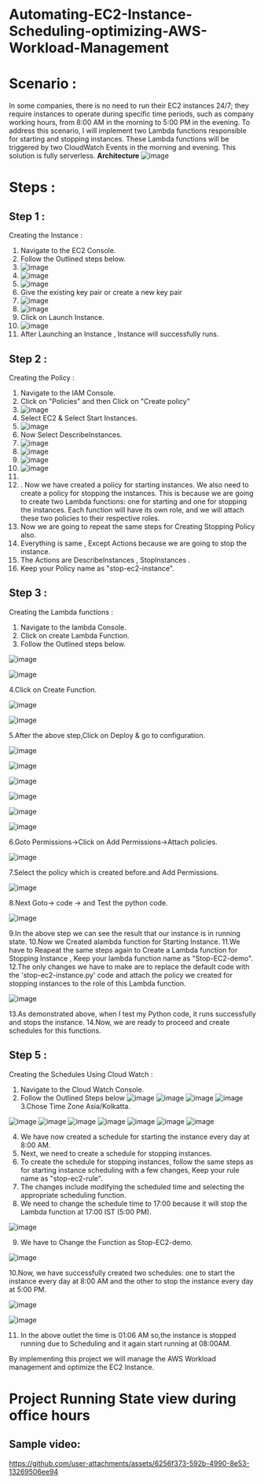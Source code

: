 # Automating-EC2-Instance-Scheduling-optimizing-AWS-Workload-Management

# Scenario :
In some companies, there is no need to run their EC2 instances 24/7; they require instances to operate during specific time periods, such as company working hours, from 8:00 AM in the morning to 5:00 PM in the evening. To address this scenario, I will implement two Lambda functions responsible for starting and stopping instances. These Lambda functions will be triggered by two CloudWatch Events in the morning and evening. This solution is fully serverless.
**Architecture**
![image](https://github.com/user-attachments/assets/b83bf1f0-92ba-49b8-8e36-b34a9fee102f)

# Steps :
## Step 1 :

Creating the Instance :

1.	Navigate to the EC2 Console.
2.	Follow the Outlined steps below.
3.	![image](https://github.com/user-attachments/assets/e8f74af6-a2e0-4725-94fb-c13f39dcaa0d)
4.	![image](https://github.com/user-attachments/assets/e6e9885b-0e4e-42df-b3d6-9fe2377d0e9b)
5.	![image](https://github.com/user-attachments/assets/77c09f9e-d346-4c64-ab47-7cc2c3cf8399)
6.	Give the existing key pair or create a new key pair
7.	![image](https://github.com/user-attachments/assets/87f2b5a7-0103-42bd-ad99-149c475d4e6f)
8.	![image](https://github.com/user-attachments/assets/168d39ad-4147-4e8f-97a7-e334596cec08)
9.	Click on Launch Instance.
10.	![image](https://github.com/user-attachments/assets/3da62df9-fec9-4665-9350-00b452c62577)
11.	After Launching an Instance , Instance will successfully runs.

## Step 2 :

Creating the Policy :

1.	Navigate to the IAM Console.
2.	Click on "Policies" and then Click on "Create policy"
3.	![image](https://github.com/user-attachments/assets/d33ef625-4301-4779-9a79-44bf65f3be5c)
4.	Select EC2 & Select Start Instances.
5.	![image](https://github.com/user-attachments/assets/499fce22-1a29-478a-b6ee-c127d7feb54e)
6.	Now Select DescribeInstances.
7.	![image](https://github.com/user-attachments/assets/24e2c8a3-541f-458b-ad02-401048dee5b0)
8.	![image](https://github.com/user-attachments/assets/e68076ed-be40-4f6f-a730-d8ebbf97947a)
9.	![image](https://github.com/user-attachments/assets/d857eb66-051f-4993-a4a8-7df707a09b91)
10.	![image](https://github.com/user-attachments/assets/786c3131-0693-42ff-8f3e-f41abc550012)
11.	
12.	.  Now we have created a policy for starting instances. We also need to create a   policy for stopping the instances. This is because we are going to create two Lambda functions: one for starting and one for stopping the instances. Each function will have its own role, and we will attach these two policies to their respective roles.
13. Now we are going to repeat the same steps for Creating Stopping Policy also.
14. Everything is same , Except Actions because we are going to stop the instance.
15. The Actions are DescribeInstances , StopInstances .
16. Keep your Policy name as "stop-ec2-instance".

## Step 3 :
Creating the Lambda functions :
1.	Navigate to the lambda Console.
2.	Click on create Lambda Function.
3.	Follow the Outlined steps below.


![image](https://github.com/user-attachments/assets/12ce2828-d4e3-4519-b19c-8e1a5bd8235f)

![image](https://github.com/user-attachments/assets/ea3d2488-055b-4fe1-8504-d7f43cb82bbb)

4.Click on Create Function.

![image](https://github.com/user-attachments/assets/025f82fb-6b8e-4eb1-9484-0fdd6631bc9c)

![image](https://github.com/user-attachments/assets/7cb91724-9834-4730-b6d6-34651ce322c0)

5.After the above step,Click on Deploy & go to configuration.

![image](https://github.com/user-attachments/assets/82993068-39e6-43ed-b6d8-4611cb78913d)

![image](https://github.com/user-attachments/assets/7c0929ec-f17e-4c61-8da4-fe12c7b8889c)

![image](https://github.com/user-attachments/assets/ce41af9e-a4d2-4623-8a1c-4fa34a05e5b4)

![image](https://github.com/user-attachments/assets/ff093552-d736-4ca9-ae28-8757bb8ba926)

![image](https://github.com/user-attachments/assets/913fa2a9-eeb8-4a20-b14e-9e82e96d8ffd)

![image](https://github.com/user-attachments/assets/319099de-f601-4a61-987e-fe35c6f49368)

6.Goto Permissions->Click on Add Permissions->Attach policies.

![image](https://github.com/user-attachments/assets/8c02b2d9-19f7-4584-bfb3-4674d28cf5a4)

7.Select the policy which is created before.and Add Permissions.

![image](https://github.com/user-attachments/assets/297dbefe-1e6d-45be-854a-ebd5e2e1765b)

8.Next Goto-> code -> and Test the python code.

![image](https://github.com/user-attachments/assets/c4d85896-5669-4cf7-a3e2-b97b1e917b7c)

 
9.In the above step we can see the result that our instance is in running state.
10.Now we Created alambda function for Starting Instance.
11.We have to Reapeat the same steps again to Create a Lambda function for Stopping Instance , Keep your lambda function name as "Stop-EC2-demo".
12.The only changes we have to make are to replace the default code with the 'stop-ec2-instance.py' code and attach the policy we created for stopping instances to the role of this Lambda function.
 
 ![image](https://github.com/user-attachments/assets/16ecb520-9f5b-4473-82d7-fb0371615990)

13.As demonstrated above, when I test my Python code, it runs successfully and stops the instance.
14.Now, we are ready to proceed and create schedules for this functions.

## Step 5 :
Creating the Schedules Using Cloud Watch :
1.	Navigate to the Cloud Watch Console.
2.	Follow the Outlined Steps below
   ![image](https://github.com/user-attachments/assets/0e75d718-c46e-4ede-9272-fb8d38fcd325)
   ![image](https://github.com/user-attachments/assets/9e0668b7-03c1-473a-b4e6-76ba1f077354)
   ![image](https://github.com/user-attachments/assets/7c2d2427-b3bd-45fd-a5ab-01bdd7b4deea)
   ![image](https://github.com/user-attachments/assets/61267d8c-a753-4459-8e83-7ae7af239ca9)
3.Chose Time Zone Asia/Kolkatta.

   ![image](https://github.com/user-attachments/assets/bf532d57-56a3-42cb-b31a-4d2607383fc1)
   ![image](https://github.com/user-attachments/assets/1132ab43-413a-4c2f-a1a9-4614b640ad0a)
   ![image](https://github.com/user-attachments/assets/4d9e2d87-708a-4cb8-8c5f-6e1c1feb911c)
   ![image](https://github.com/user-attachments/assets/4f4b7bd2-af4c-4d1b-8b1e-f77d20429bf8)
   ![image](https://github.com/user-attachments/assets/ae0c4bd8-e33a-4331-9718-0028dda1f188)
   ![image](https://github.com/user-attachments/assets/36fdc229-69f9-40f8-8395-3461aa47e0cf)
   ![image](https://github.com/user-attachments/assets/14490ffb-9fd4-4aff-baa6-095820dc2379)
   
4.	We have now created a schedule for starting the instance every day at 8:00 AM.
5.	Next, we need to create a schedule for stopping instances.
6.	To create the schedule for stopping instances, follow the same steps as for starting instance scheduling with a few changes, Keep your rule name as "stop-ec2-rule".
7.	The changes include modifying the scheduled time and selecting the appropriate scheduling function.
8.	We need to change the schedule time to 17:00 because it will stop the Lambda function at 17:00 IST (5:00 PM).

   ![image](https://github.com/user-attachments/assets/de5508a0-7cc4-4a46-934e-4f061a79d91b)

9.	We have to Change the Function as Stop-EC2-demo.
    
   ![image](https://github.com/user-attachments/assets/7b2889a8-4876-4515-b569-033660b03838)

10.Now, we have successfully created two schedules: one to start the instance every day at 8:00 AM and the other to stop the instance every day at 5:00 PM.

   ![image](https://github.com/user-attachments/assets/274a4475-c7a2-4294-8d09-1e8196812d23)

   ![image](https://github.com/user-attachments/assets/077b8c12-7aee-404e-ac95-6e79ae45c3e6)
 
11.	 In the above outlet the time is 01:06 AM so,the instance is stopped running due to Scheduling and it again start running at 08:00AM.

By implementing this project we will manage the AWS Workload management and optimize the EC2 Instance.



# Project Running State view during office hours

## Sample video:

https://github.com/user-attachments/assets/6256f373-592b-4990-8e53-13269506ee94



   

   
















